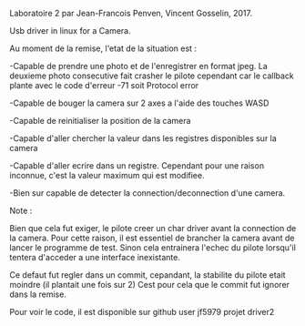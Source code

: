 Laboratoire 2 par Jean-Francois Penven, Vincent Gosselin, 2017.

Usb driver in linux for a Camera.


Au moment de la remise, l'etat de la situation est :

-Capable de prendre une photo et de l'enregistrer en format jpeg.
	La deuxieme photo consecutive fait crasher le pilote cependant 
	car le callback plante avec le code d'erreur -71 soit Protocol error

-Capable de bouger la camera sur 2 axes a l'aide des touches WASD

-Capable de reinitialiser la position de la camera

-Capable d'aller chercher la valeur dans les registres disponibles sur la camera

-Capable d'aller ecrire dans un registre. Cependant pour une raison inconnue, c'est la valeur maximum
	qui est modifiee.

-Bien sur capable de detecter la connection/deconnection d'une camera.


Note :

Bien que cela fut exiger, le pilote creer un char driver avant la connection de la camera.
Pour cette raison, il est essentiel de brancher la camera avant de lancer le programme de test.
Sinon cela entrainera l'echec du pilote lorsqu'il tentera d'acceder a une interface inexistante.

Ce defaut fut regler dans un commit, cepandant, la stabilite du pilote etait moindre (il plantait une fois sur 2)
Cest pour cela que le commit fut ignorer dans la remise.


Pour voir le code, il est disponible sur github user jf5979 projet driver2

